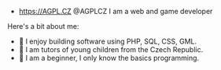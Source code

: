 -  https://AGPL.CZ @AGPLCZ I am a web and game developer

Here's a bit about me:
- 🌱 I enjoy building software using PHP, SQL, CSS, GML.
- 🚸 I am tutors of young children from the Czech Republic.
- 📕 I am a beginner, I only know the basics programming.
